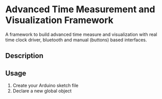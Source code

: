 # Advanced Time Measurement and Visualization Framework
A framework to build advanced time measure and visualization with real time clock driver, bluetooth and manual (buttons) based interfaces. 

## Description

## Usage
1. Create your Arduino sketch file
2. Declare a new global object 